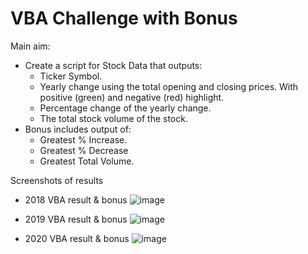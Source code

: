 # VBA Challenge with Bonus

Main aim:
  - Create a script for Stock Data that outputs:
      - Ticker Symbol.
      - Yearly change using the total opening and closing prices. With positive (green) and negative (red) highlight.
      - Percentage change of the yearly change.
      - The total stock volume of the stock.
  - Bonus includes output of:
      - Greatest % Increase.
      - Greatest % Decrease
      - Greatest Total Volume.
      
      
Screenshots of results
  - 2018 VBA result & bonus
    ![image](https://user-images.githubusercontent.com/111789352/189549579-f338c191-9b42-4233-9f10-58fb252c22e4.png)

   - 2019 VBA result & bonus
   ![image](https://user-images.githubusercontent.com/111789352/189549648-e7ce557e-3dba-4c07-9b6b-2e4d80203ef8.png)

   
   - 2020 VBA result & bonus
   ![image](https://user-images.githubusercontent.com/111789352/189549654-a204490c-5138-4a6f-9c10-c6f489c4fd0e.png)

   
   
   
   
